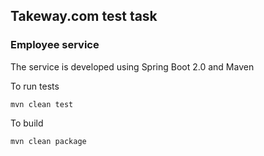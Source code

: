 ## Takeway.com test task

### Employee service

The service is developed using Spring Boot 2.0 and Maven

To run tests
```
mvn clean test
```

To build
```
mvn clean package
```
